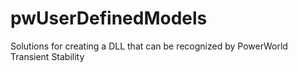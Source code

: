 # pwUserDefinedModels
Solutions for creating a DLL that can be recognized by PowerWorld Transient Stability
